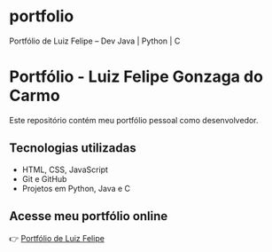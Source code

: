 # portfolio
Portfólio de Luiz Felipe – Dev Java | Python | C
# Portfólio - Luiz Felipe Gonzaga do Carmo

Este repositório contém meu portfólio pessoal como desenvolvedor.

## Tecnologias utilizadas
- HTML, CSS, JavaScript
- Git e GitHub
- Projetos em Python, Java e C

## Acesse meu portfólio online
👉 [Portfólio de Luiz Felipe](https://seu-usuario.github.io/portfolio/)
